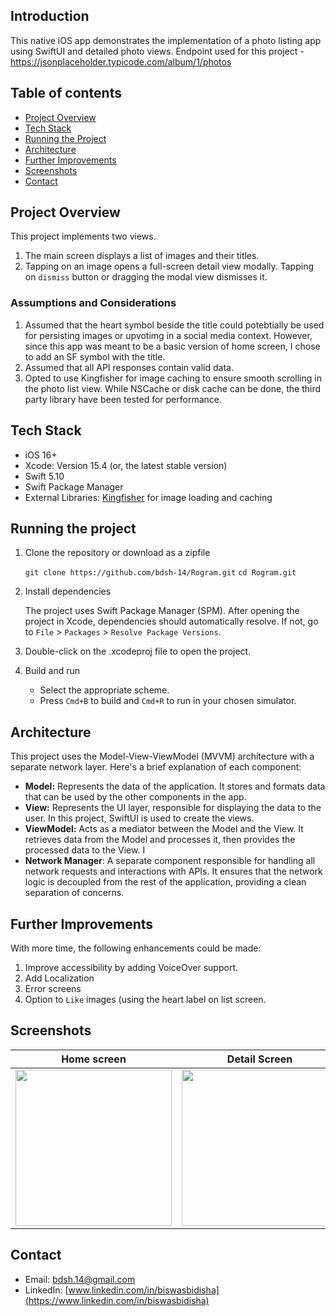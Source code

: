 ## Introduction

This native iOS app demonstrates the implementation of a photo listing app using SwiftUI and detailed photo views.
Endpoint used for this project - https://jsonplaceholder.typicode.com/album/1/photos

## Table of contents

- [Project Overview](#project-overview)
- [Tech Stack](#tech-stack)
- [Running the Project](#running-the-project)
- [Architecture](#architecture)
- [Further Improvements](#further-improvements)
- [Screenshots](#screenshots)
- [Contact](#contact)

## Project Overview

This project implements two views.
1. The main screen displays a list of images and their titles.
2. Tapping on an image opens a full-screen detail view modally. Tapping on `dismiss` button or dragging the modal view dismisses it.

### Assumptions and Considerations
1. Assumed that the heart symbol beside the title could potebtially be used for persisting images or upvotimg in a social media context. However, since this app was meant to be a basic version of home screen, I chose to add an SF symbol with the title. 
2. Assumed that all API responses contain valid data.
3. Opted to use Kingfisher for image caching to ensure smooth scrolling in the photo list view. While NSCache or disk cache can be done, the third party library have been tested for performance. 

## Tech Stack

- iOS 16+
- Xcode: Version 15.4 (or, the latest stable version)
- Swift 5.10
- Swift Package Manager
- External Libraries: [Kingfisher](https://github.com/onevcat/Kingfisher) for image loading and caching

## Running the project

1. Clone the repository or download as a zipfile

    `git clone https://github.com/bdsh-14/Rogram.git`
    `cd Rogram.git`

2. Install dependencies

    The project uses Swift Package Manager (SPM). After opening the project in Xcode, dependencies should automatically resolve. If not, go to `File` > `Packages` > `Resolve Package Versions`.

3. Double-click on the .xcodeproj file to open the project.
4. Build and run
   - Select the appropriate scheme.
   - Press `Cmd+B` to build and `Cmd+R` to run in your chosen simulator.


## Architecture 

This project uses the Model-View-ViewModel (MVVM) architecture with a separate network layer. Here's a brief explanation of each component:

- **Model:** Represents the data of the application. It stores and formats data that can be used by the other components in the app.
- **View:** Represents the UI layer, responsible for displaying the data to the user. In this project, SwiftUI is used to create the views.
- **ViewModel:** Acts as a mediator between the Model and the View. It retrieves data from the Model and processes it, then provides the processed data to the View. I
- **Network Manager**: A separate component responsible for handling all network requests and interactions with APIs. It ensures that the network logic is decoupled from the rest of the application, providing a clean separation of concerns.

## Further Improvements 

With more time, the following enhancements could be made:
1. Improve accessibility by adding VoiceOver support.
2. Add Localization
3. Error screens
4. Option to `Like` images (using the heart label on list screen.

## Screenshots 

| Home screen | Detail Screen |
|:--:|:--:|
|<img src=https://github.com/user-attachments/assets/eaafdea2-49e7-49c6-9207-dc66c7e457c8 width=250 />|<img src=https://github.com/user-attachments/assets/905386e0-f44f-43a5-b4ac-ded1af382404 width=250 />|

## Contact

- Email: bdsh.14@gmail.com
- LinkedIn: [www.linkedin.com/in/biswasbidisha](https://www.linkedin.com/in/biswasbidisha)
